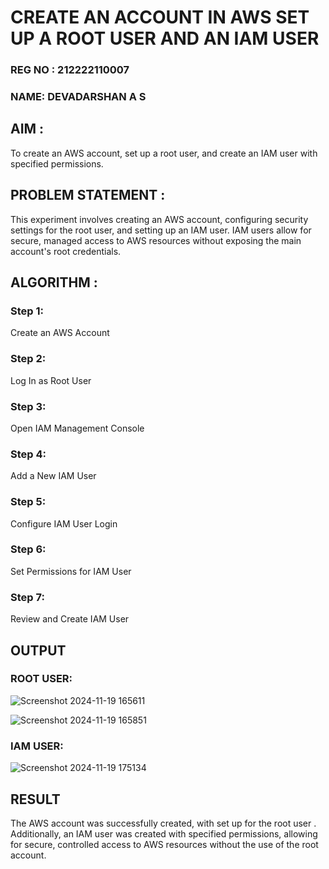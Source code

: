  # CREATE AN  ACCOUNT IN AWS SET UP A ROOT USER AND AN IAM USER 
### REG NO : 212222110007
### NAME: DEVADARSHAN A S

## AIM :
To create an AWS account, set up a root user, and create an IAM user with specified permissions.
## PROBLEM STATEMENT :
This experiment involves creating an AWS account, configuring security settings for the root user, and setting up an IAM user. IAM users allow for secure, managed access to AWS resources without exposing the main account's root credentials.

## ALGORITHM :
 ### Step 1:
 Create an AWS Account </br>
 ### Step 2:
 Log In as Root User </br>
 ### Step 3:
 Open IAM Management Console</br>
 ### Step 4:
 Add a New IAM User</br>
 ### Step 5:
 Configure IAM User Login</br>
 ### Step 6:
 Set Permissions for IAM User</br>
 ### Step 7:
 Review and Create IAM User</br>


## OUTPUT

### ROOT USER:

![Screenshot 2024-11-19 165611](https://github.com/user-attachments/assets/5c7a526e-9833-49ce-9dcd-9b2f12412292)

![Screenshot 2024-11-19 165851](https://github.com/user-attachments/assets/c48a82e0-9c90-4663-a683-40a7d3d98d6f)





 ### IAM USER:

![Screenshot 2024-11-19 175134](https://github.com/user-attachments/assets/6630fee2-6608-4422-8a42-1842a326fe17)



## RESULT
The AWS account was successfully created, with set up for the root user . Additionally, an IAM user was created with specified permissions, allowing for secure, controlled access to AWS resources without the use of the root account. 

  



